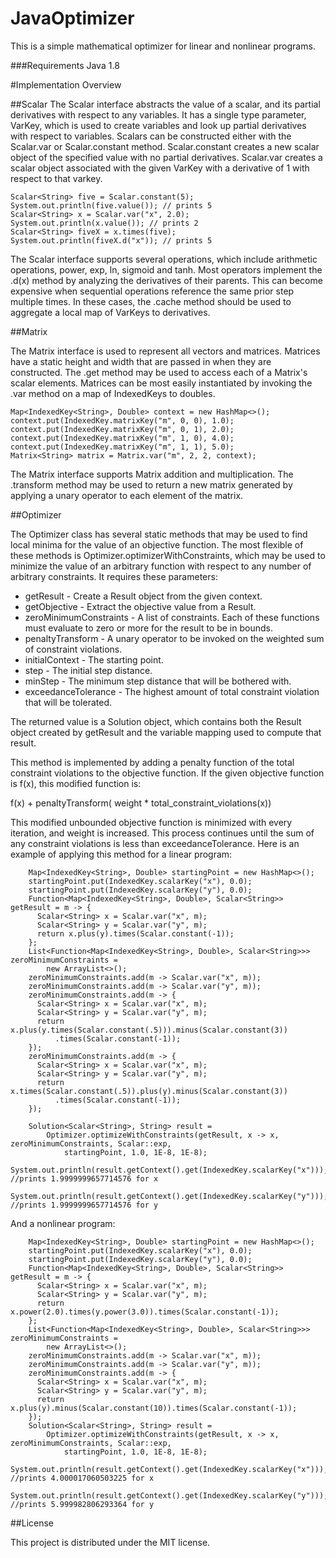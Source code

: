 # JavaOptimizer

This is a simple mathematical optimizer for linear and nonlinear programs.  

###Requirements
Java 1.8

#Implementation Overview

##Scalar
The Scalar interface abstracts the value of a scalar, and its partial derivatives with respect to any variables.  It has a single type parameter, VarKey, which is used to create variables and look up partial derivatives with respect to variables. Scalars can be constructed either with the Scalar.var or Scalar.constant method.  Scalar.constant creates a new scalar object of the specified value with no partial derivatives.  Scalar.var creates a scalar object associated with the given VarKey with a derivative of 1 with respect to that varkey.  

```
Scalar<String> five = Scalar.constant(5);  
System.out.println(five.value()); // prints 5  
Scalar<String> x = Scalar.var("x", 2.0);  
System.out.println(x.value()); // prints 2  
Scalar<String> fiveX = x.times(five);  
System.out.println(fiveX.d("x")); // prints 5  
```


The Scalar interface supports several operations, which include arithmetic operations, power, exp, ln, sigmoid and tanh.  Most operators implement the .d(x) method by analyzing the derivatives of their parents.  This can become expensive when sequential operations reference the same prior step multiple times.  In these cases, the .cache method should be used to aggregate a local map of VarKeys to derivatives.

##Matrix

The Matrix interface is used to represent all vectors and matrices.  Matrices have a static height and width that are passed in when they are constructed.  The .get method may be used to access each of a Matrix's scalar elements.  Matrices can be most easily instantiated by invoking the .var method on a map of IndexedKeys to doubles.  

```
Map<IndexedKey<String>, Double> context = new HashMap<>();  
context.put(IndexedKey.matrixKey("m", 0, 0), 1.0);  
context.put(IndexedKey.matrixKey("m", 0, 1), 2.0);  
context.put(IndexedKey.matrixKey("m", 1, 0), 4.0);  
context.put(IndexedKey.matrixKey("m", 1, 1), 5.0);  
Matrix<String> matrix = Matrix.var("m", 2, 2, context);  
```

The Matrix interface supports Matrix addition and multiplication.  The .transform method may be used to return a new matrix generated by applying a unary operator to each element of the matrix.


##Optimizer

The Optimizer class has several static methods that may be used to find local minima for the value of an objective function.  The most flexible of these methods is Optimizer.optimizerWithConstraints, which may be used to minimize the value of an arbitrary function with respect to any number of arbitrary constraints.  It requires these parameters:

- getResult - Create a Result object from the given context.
- getObjective - Extract the objective value from a Result.
- zeroMinimumConstraints - A list of constraints.  Each of these functions must evaluate to zero or more for the result to be in bounds.
- penaltyTransform - A unary operator to be invoked on the weighted sum of constraint violations. 
- initialContext - The starting point.
- step - The initial step distance.
- minStep - The minimum step distance that will be bothered with.
- exceedanceTolerance - The highest amount of total constraint violation that will be tolerated.

The returned value is a Solution object, which contains both the Result object created by getResult and the variable mapping used to compute that result. 

This method is implemented by adding a penalty function of the total constraint violations to the objective function.  If the given objective function is f(x), this modified function is:

f(x) +  penaltyTransform( weight * total_constraint_violations(x))

This modified unbounded objective function is minimized with every iteration, and weight is increased.  This process continues until the sum of any constraint violations is less than exceedanceTolerance.  Here is an example of applying this method for a linear program:

```
    Map<IndexedKey<String>, Double> startingPoint = new HashMap<>();
    startingPoint.put(IndexedKey.scalarKey("x"), 0.0);
    startingPoint.put(IndexedKey.scalarKey("y"), 0.0);
    Function<Map<IndexedKey<String>, Double>, Scalar<String>> getResult = m -> {
      Scalar<String> x = Scalar.var("x", m);
      Scalar<String> y = Scalar.var("y", m);
      return x.plus(y).times(Scalar.constant(-1));
    };
    List<Function<Map<IndexedKey<String>, Double>, Scalar<String>>> zeroMinimumConstraints =
        new ArrayList<>();
    zeroMinimumConstraints.add(m -> Scalar.var("x", m));
    zeroMinimumConstraints.add(m -> Scalar.var("y", m));
    zeroMinimumConstraints.add(m -> {
      Scalar<String> x = Scalar.var("x", m);
      Scalar<String> y = Scalar.var("y", m);
      return x.plus(y.times(Scalar.constant(.5))).minus(Scalar.constant(3))
          .times(Scalar.constant(-1));
    });
    zeroMinimumConstraints.add(m -> {
      Scalar<String> x = Scalar.var("x", m);
      Scalar<String> y = Scalar.var("y", m);
      return x.times(Scalar.constant(.5)).plus(y).minus(Scalar.constant(3))
          .times(Scalar.constant(-1));
    });

    Solution<Scalar<String>, String> result =
        Optimizer.optimizeWithConstraints(getResult, x -> x, zeroMinimumConstraints, Scalar::exp,
            startingPoint, 1.0, 1E-8, 1E-8);
    System.out.println(result.getContext().get(IndexedKey.scalarKey("x")));  //prints 1.9999999657714576 for x
    System.out.println(result.getContext().get(IndexedKey.scalarKey("y")));  //prints 1.9999999657714576 for y
```

And a nonlinear program:

```
    Map<IndexedKey<String>, Double> startingPoint = new HashMap<>();
    startingPoint.put(IndexedKey.scalarKey("x"), 0.0);
    startingPoint.put(IndexedKey.scalarKey("y"), 0.0);
    Function<Map<IndexedKey<String>, Double>, Scalar<String>> getResult = m -> {
      Scalar<String> x = Scalar.var("x", m);
      Scalar<String> y = Scalar.var("y", m);
      return x.power(2.0).times(y.power(3.0)).times(Scalar.constant(-1));
    };
    List<Function<Map<IndexedKey<String>, Double>, Scalar<String>>> zeroMinimumConstraints =
        new ArrayList<>();
    zeroMinimumConstraints.add(m -> Scalar.var("x", m));
    zeroMinimumConstraints.add(m -> Scalar.var("y", m));
    zeroMinimumConstraints.add(m -> {
      Scalar<String> x = Scalar.var("x", m);
      Scalar<String> y = Scalar.var("y", m);
      return x.plus(y).minus(Scalar.constant(10)).times(Scalar.constant(-1));
    });
    Solution<Scalar<String>, String> result =
        Optimizer.optimizeWithConstraints(getResult, x -> x, zeroMinimumConstraints, Scalar::exp,
            startingPoint, 1.0, 1E-8, 1E-8);
    System.out.println(result.getContext().get(IndexedKey.scalarKey("x"))); //prints 4.000017060503225 for x
    System.out.println(result.getContext().get(IndexedKey.scalarKey("y"))); //prints 5.999982806293364 for y

```
##License

This project is distributed under the MIT license.


